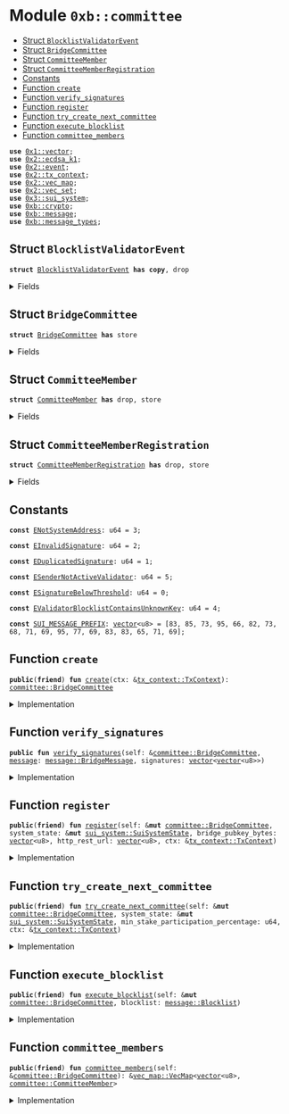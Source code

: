 
<a name="0xb_committee"></a>

# Module `0xb::committee`



-  [Struct `BlocklistValidatorEvent`](#0xb_committee_BlocklistValidatorEvent)
-  [Struct `BridgeCommittee`](#0xb_committee_BridgeCommittee)
-  [Struct `CommitteeMember`](#0xb_committee_CommitteeMember)
-  [Struct `CommitteeMemberRegistration`](#0xb_committee_CommitteeMemberRegistration)
-  [Constants](#@Constants_0)
-  [Function `create`](#0xb_committee_create)
-  [Function `verify_signatures`](#0xb_committee_verify_signatures)
-  [Function `register`](#0xb_committee_register)
-  [Function `try_create_next_committee`](#0xb_committee_try_create_next_committee)
-  [Function `execute_blocklist`](#0xb_committee_execute_blocklist)
-  [Function `committee_members`](#0xb_committee_committee_members)


<pre><code><b>use</b> <a href="dependencies/move-stdlib/vector.md#0x1_vector">0x1::vector</a>;
<b>use</b> <a href="dependencies/sui-framework/ecdsa_k1.md#0x2_ecdsa_k1">0x2::ecdsa_k1</a>;
<b>use</b> <a href="dependencies/sui-framework/event.md#0x2_event">0x2::event</a>;
<b>use</b> <a href="dependencies/sui-framework/tx_context.md#0x2_tx_context">0x2::tx_context</a>;
<b>use</b> <a href="dependencies/sui-framework/vec_map.md#0x2_vec_map">0x2::vec_map</a>;
<b>use</b> <a href="dependencies/sui-framework/vec_set.md#0x2_vec_set">0x2::vec_set</a>;
<b>use</b> <a href="dependencies/sui-system/sui_system.md#0x3_sui_system">0x3::sui_system</a>;
<b>use</b> <a href="crypto.md#0xb_crypto">0xb::crypto</a>;
<b>use</b> <a href="message.md#0xb_message">0xb::message</a>;
<b>use</b> <a href="message_types.md#0xb_message_types">0xb::message_types</a>;
</code></pre>



<a name="0xb_committee_BlocklistValidatorEvent"></a>

## Struct `BlocklistValidatorEvent`



<pre><code><b>struct</b> <a href="committee.md#0xb_committee_BlocklistValidatorEvent">BlocklistValidatorEvent</a> <b>has</b> <b>copy</b>, drop
</code></pre>



<details>
<summary>Fields</summary>


<dl>
<dt>
<code>blocklisted: bool</code>
</dt>
<dd>

</dd>
<dt>
<code>public_keys: <a href="dependencies/move-stdlib/vector.md#0x1_vector">vector</a>&lt;<a href="dependencies/move-stdlib/vector.md#0x1_vector">vector</a>&lt;u8&gt;&gt;</code>
</dt>
<dd>

</dd>
</dl>


</details>

<a name="0xb_committee_BridgeCommittee"></a>

## Struct `BridgeCommittee`



<pre><code><b>struct</b> <a href="committee.md#0xb_committee_BridgeCommittee">BridgeCommittee</a> <b>has</b> store
</code></pre>



<details>
<summary>Fields</summary>


<dl>
<dt>
<code>members: <a href="dependencies/sui-framework/vec_map.md#0x2_vec_map_VecMap">vec_map::VecMap</a>&lt;<a href="dependencies/move-stdlib/vector.md#0x1_vector">vector</a>&lt;u8&gt;, <a href="committee.md#0xb_committee_CommitteeMember">committee::CommitteeMember</a>&gt;</code>
</dt>
<dd>

</dd>
<dt>
<code>stake_thresholds_percentage: <a href="dependencies/sui-framework/vec_map.md#0x2_vec_map_VecMap">vec_map::VecMap</a>&lt;u8, u64&gt;</code>
</dt>
<dd>

</dd>
<dt>
<code>member_registrations: <a href="dependencies/sui-framework/vec_map.md#0x2_vec_map_VecMap">vec_map::VecMap</a>&lt;<b>address</b>, <a href="committee.md#0xb_committee_CommitteeMemberRegistration">committee::CommitteeMemberRegistration</a>&gt;</code>
</dt>
<dd>

</dd>
<dt>
<code>last_committee_update_epoch: u64</code>
</dt>
<dd>

</dd>
</dl>


</details>

<a name="0xb_committee_CommitteeMember"></a>

## Struct `CommitteeMember`



<pre><code><b>struct</b> <a href="committee.md#0xb_committee_CommitteeMember">CommitteeMember</a> <b>has</b> drop, store
</code></pre>



<details>
<summary>Fields</summary>


<dl>
<dt>
<code>sui_address: <b>address</b></code>
</dt>
<dd>
 The Sui Address of the validator
</dd>
<dt>
<code>bridge_pubkey_bytes: <a href="dependencies/move-stdlib/vector.md#0x1_vector">vector</a>&lt;u8&gt;</code>
</dt>
<dd>
 The public key bytes of the bridge key
</dd>
<dt>
<code><a href="dependencies/sui-system/voting_power.md#0x3_voting_power">voting_power</a>: u64</code>
</dt>
<dd>
 Voting power percentage, 2DP
</dd>
<dt>
<code>http_rest_url: <a href="dependencies/move-stdlib/vector.md#0x1_vector">vector</a>&lt;u8&gt;</code>
</dt>
<dd>
 The HTTP REST URL the member's node listens to
 it looks like b'https://127.0.0.1:9191'
</dd>
<dt>
<code>blocklisted: bool</code>
</dt>
<dd>
 If this member is blocklisted
</dd>
</dl>


</details>

<a name="0xb_committee_CommitteeMemberRegistration"></a>

## Struct `CommitteeMemberRegistration`



<pre><code><b>struct</b> <a href="committee.md#0xb_committee_CommitteeMemberRegistration">CommitteeMemberRegistration</a> <b>has</b> drop, store
</code></pre>



<details>
<summary>Fields</summary>


<dl>
<dt>
<code>sui_address: <b>address</b></code>
</dt>
<dd>
 The Sui Address of the validator
</dd>
<dt>
<code>bridge_pubkey_bytes: <a href="dependencies/move-stdlib/vector.md#0x1_vector">vector</a>&lt;u8&gt;</code>
</dt>
<dd>
 The public key bytes of the bridge key
</dd>
<dt>
<code>http_rest_url: <a href="dependencies/move-stdlib/vector.md#0x1_vector">vector</a>&lt;u8&gt;</code>
</dt>
<dd>
 The HTTP REST URL the member's node listens to
 it looks like b'https://127.0.0.1:9191'
</dd>
</dl>


</details>

<a name="@Constants_0"></a>

## Constants


<a name="0xb_committee_ENotSystemAddress"></a>



<pre><code><b>const</b> <a href="committee.md#0xb_committee_ENotSystemAddress">ENotSystemAddress</a>: u64 = 3;
</code></pre>



<a name="0xb_committee_EInvalidSignature"></a>



<pre><code><b>const</b> <a href="committee.md#0xb_committee_EInvalidSignature">EInvalidSignature</a>: u64 = 2;
</code></pre>



<a name="0xb_committee_EDuplicatedSignature"></a>



<pre><code><b>const</b> <a href="committee.md#0xb_committee_EDuplicatedSignature">EDuplicatedSignature</a>: u64 = 1;
</code></pre>



<a name="0xb_committee_ESenderNotActiveValidator"></a>



<pre><code><b>const</b> <a href="committee.md#0xb_committee_ESenderNotActiveValidator">ESenderNotActiveValidator</a>: u64 = 5;
</code></pre>



<a name="0xb_committee_ESignatureBelowThreshold"></a>



<pre><code><b>const</b> <a href="committee.md#0xb_committee_ESignatureBelowThreshold">ESignatureBelowThreshold</a>: u64 = 0;
</code></pre>



<a name="0xb_committee_EValidatorBlocklistContainsUnknownKey"></a>



<pre><code><b>const</b> <a href="committee.md#0xb_committee_EValidatorBlocklistContainsUnknownKey">EValidatorBlocklistContainsUnknownKey</a>: u64 = 4;
</code></pre>



<a name="0xb_committee_SUI_MESSAGE_PREFIX"></a>



<pre><code><b>const</b> <a href="committee.md#0xb_committee_SUI_MESSAGE_PREFIX">SUI_MESSAGE_PREFIX</a>: <a href="dependencies/move-stdlib/vector.md#0x1_vector">vector</a>&lt;u8&gt; = [83, 85, 73, 95, 66, 82, 73, 68, 71, 69, 95, 77, 69, 83, 83, 65, 71, 69];
</code></pre>



<a name="0xb_committee_create"></a>

## Function `create`



<pre><code><b>public</b>(<b>friend</b>) <b>fun</b> <a href="committee.md#0xb_committee_create">create</a>(ctx: &<a href="dependencies/sui-framework/tx_context.md#0x2_tx_context_TxContext">tx_context::TxContext</a>): <a href="committee.md#0xb_committee_BridgeCommittee">committee::BridgeCommittee</a>
</code></pre>



<details>
<summary>Implementation</summary>


<pre><code><b>public</b>(<b>friend</b>) <b>fun</b> <a href="committee.md#0xb_committee_create">create</a>(ctx: &TxContext): <a href="committee.md#0xb_committee_BridgeCommittee">BridgeCommittee</a> {
    <b>assert</b>!(<a href="dependencies/sui-framework/tx_context.md#0x2_tx_context_sender">tx_context::sender</a>(ctx) == @0x0, <a href="committee.md#0xb_committee_ENotSystemAddress">ENotSystemAddress</a>);
    // Default signature threshold
    <b>let</b> thresholds = <a href="dependencies/sui-framework/vec_map.md#0x2_vec_map_empty">vec_map::empty</a>();
    <a href="dependencies/sui-framework/vec_map.md#0x2_vec_map_insert">vec_map::insert</a>(&<b>mut</b> thresholds, <a href="message_types.md#0xb_message_types_token">message_types::token</a>(), 5000);
    <a href="dependencies/sui-framework/vec_map.md#0x2_vec_map_insert">vec_map::insert</a>(&<b>mut</b> thresholds, <a href="message_types.md#0xb_message_types_committee_blocklist">message_types::committee_blocklist</a>(), 5000);
    <a href="dependencies/sui-framework/vec_map.md#0x2_vec_map_insert">vec_map::insert</a>(&<b>mut</b> thresholds, <a href="message_types.md#0xb_message_types_emergency_op">message_types::emergency_op</a>(), 5000);
    <a href="dependencies/sui-framework/vec_map.md#0x2_vec_map_insert">vec_map::insert</a>(&<b>mut</b> thresholds, <a href="message_types.md#0xb_message_types_update_asset_price">message_types::update_asset_price</a>(), 5000);
    <a href="dependencies/sui-framework/vec_map.md#0x2_vec_map_insert">vec_map::insert</a>(&<b>mut</b> thresholds, <a href="message_types.md#0xb_message_types_update_bridge_limit">message_types::update_bridge_limit</a>(), 5000);
    <a href="committee.md#0xb_committee_BridgeCommittee">BridgeCommittee</a> {
        members: <a href="dependencies/sui-framework/vec_map.md#0x2_vec_map_empty">vec_map::empty</a>(),
        stake_thresholds_percentage: thresholds,
        member_registrations: <a href="dependencies/sui-framework/vec_map.md#0x2_vec_map_empty">vec_map::empty</a>(),
        last_committee_update_epoch: 0,
    }
}
</code></pre>



</details>

<a name="0xb_committee_verify_signatures"></a>

## Function `verify_signatures`



<pre><code><b>public</b> <b>fun</b> <a href="committee.md#0xb_committee_verify_signatures">verify_signatures</a>(self: &<a href="committee.md#0xb_committee_BridgeCommittee">committee::BridgeCommittee</a>, <a href="message.md#0xb_message">message</a>: <a href="message.md#0xb_message_BridgeMessage">message::BridgeMessage</a>, signatures: <a href="dependencies/move-stdlib/vector.md#0x1_vector">vector</a>&lt;<a href="dependencies/move-stdlib/vector.md#0x1_vector">vector</a>&lt;u8&gt;&gt;)
</code></pre>



<details>
<summary>Implementation</summary>


<pre><code><b>public</b> <b>fun</b> <a href="committee.md#0xb_committee_verify_signatures">verify_signatures</a>(
    self: &<a href="committee.md#0xb_committee_BridgeCommittee">BridgeCommittee</a>,
    <a href="message.md#0xb_message">message</a>: BridgeMessage,
    signatures: <a href="dependencies/move-stdlib/vector.md#0x1_vector">vector</a>&lt;<a href="dependencies/move-stdlib/vector.md#0x1_vector">vector</a>&lt;u8&gt;&gt;,
) {
    <b>let</b> (i, signature_counts) = (0, <a href="dependencies/move-stdlib/vector.md#0x1_vector_length">vector::length</a>(&signatures));
    <b>let</b> seen_pub_key = <a href="dependencies/sui-framework/vec_set.md#0x2_vec_set_empty">vec_set::empty</a>&lt;<a href="dependencies/move-stdlib/vector.md#0x1_vector">vector</a>&lt;u8&gt;&gt;();
    <b>let</b> required_voting_power = *<a href="dependencies/sui-framework/vec_map.md#0x2_vec_map_get">vec_map::get</a>(
        &self.stake_thresholds_percentage,
        &<a href="message.md#0xb_message_message_type">message::message_type</a>(&<a href="message.md#0xb_message">message</a>)
    ) ;

    // add prefix <b>to</b> the <a href="message.md#0xb_message">message</a> bytes
    <b>let</b> message_bytes = <a href="committee.md#0xb_committee_SUI_MESSAGE_PREFIX">SUI_MESSAGE_PREFIX</a>;
    <a href="dependencies/move-stdlib/vector.md#0x1_vector_append">vector::append</a>(&<b>mut</b> message_bytes, <a href="message.md#0xb_message_serialize_message">message::serialize_message</a>(<a href="message.md#0xb_message">message</a>));

    <b>let</b> threshold = 0;
    <b>while</b> (i &lt; signature_counts) {
        <b>let</b> signature = <a href="dependencies/move-stdlib/vector.md#0x1_vector_borrow">vector::borrow</a>(&signatures, i);
        <b>let</b> pubkey = <a href="dependencies/sui-framework/ecdsa_k1.md#0x2_ecdsa_k1_secp256k1_ecrecover">ecdsa_k1::secp256k1_ecrecover</a>(signature, &message_bytes, 0);
        // check duplicate
        <b>assert</b>!(!<a href="dependencies/sui-framework/vec_set.md#0x2_vec_set_contains">vec_set::contains</a>(&seen_pub_key, &pubkey), <a href="committee.md#0xb_committee_EDuplicatedSignature">EDuplicatedSignature</a>);
        // make sure pub key is part of the <a href="committee.md#0xb_committee">committee</a>
        <b>assert</b>!(<a href="dependencies/sui-framework/vec_map.md#0x2_vec_map_contains">vec_map::contains</a>(&self.members, &pubkey), <a href="committee.md#0xb_committee_EInvalidSignature">EInvalidSignature</a>);
        // get <a href="committee.md#0xb_committee">committee</a> signature weight and check pubkey is part of the <a href="committee.md#0xb_committee">committee</a>
        <b>let</b> member = <a href="dependencies/sui-framework/vec_map.md#0x2_vec_map_get">vec_map::get</a>(&self.members, &pubkey);
        <b>if</b> (!member.blocklisted) {
            threshold = threshold + member.<a href="dependencies/sui-system/voting_power.md#0x3_voting_power">voting_power</a>;
        };
        i = i + 1;
        <a href="dependencies/sui-framework/vec_set.md#0x2_vec_set_insert">vec_set::insert</a>(&<b>mut</b> seen_pub_key, pubkey);
    };
    <b>assert</b>!(threshold &gt;= required_voting_power, <a href="committee.md#0xb_committee_ESignatureBelowThreshold">ESignatureBelowThreshold</a>);
}
</code></pre>



</details>

<a name="0xb_committee_register"></a>

## Function `register`



<pre><code><b>public</b>(<b>friend</b>) <b>fun</b> <a href="committee.md#0xb_committee_register">register</a>(self: &<b>mut</b> <a href="committee.md#0xb_committee_BridgeCommittee">committee::BridgeCommittee</a>, system_state: &<b>mut</b> <a href="dependencies/sui-system/sui_system.md#0x3_sui_system_SuiSystemState">sui_system::SuiSystemState</a>, bridge_pubkey_bytes: <a href="dependencies/move-stdlib/vector.md#0x1_vector">vector</a>&lt;u8&gt;, http_rest_url: <a href="dependencies/move-stdlib/vector.md#0x1_vector">vector</a>&lt;u8&gt;, ctx: &<a href="dependencies/sui-framework/tx_context.md#0x2_tx_context_TxContext">tx_context::TxContext</a>)
</code></pre>



<details>
<summary>Implementation</summary>


<pre><code><b>public</b>(<b>friend</b>) <b>fun</b> <a href="committee.md#0xb_committee_register">register</a>(
    self: &<b>mut</b> <a href="committee.md#0xb_committee_BridgeCommittee">BridgeCommittee</a>,
    system_state: &<b>mut</b> SuiSystemState,
    bridge_pubkey_bytes: <a href="dependencies/move-stdlib/vector.md#0x1_vector">vector</a>&lt;u8&gt;,
    http_rest_url: <a href="dependencies/move-stdlib/vector.md#0x1_vector">vector</a>&lt;u8&gt;,
    ctx: &TxContext
) {
    // sender must be the same sender that created the <a href="dependencies/sui-system/validator.md#0x3_validator">validator</a> <a href="dependencies/sui-framework/object.md#0x2_object">object</a>
    <b>let</b> sender = <a href="dependencies/sui-framework/tx_context.md#0x2_tx_context_sender">tx_context::sender</a>(ctx);
    <b>let</b> validators = <a href="dependencies/sui-system/sui_system.md#0x3_sui_system_active_validator_addresses">sui_system::active_validator_addresses</a>(system_state);

    <b>assert</b>!(<a href="dependencies/move-stdlib/vector.md#0x1_vector_contains">vector::contains</a>(&validators, &sender), <a href="committee.md#0xb_committee_ESenderNotActiveValidator">ESenderNotActiveValidator</a>);
    // Sender is active <a href="dependencies/sui-system/validator.md#0x3_validator">validator</a>, record the registration

    // In case <a href="dependencies/sui-system/validator.md#0x3_validator">validator</a> need <b>to</b> <b>update</b> the info
    <b>if</b> (<a href="dependencies/sui-framework/vec_map.md#0x2_vec_map_contains">vec_map::contains</a>(&self.member_registrations, &sender)) {
        <b>let</b> registration = <a href="dependencies/sui-framework/vec_map.md#0x2_vec_map_get_mut">vec_map::get_mut</a>(&<b>mut</b> self.member_registrations, &sender);
        registration.http_rest_url = http_rest_url;
        registration.bridge_pubkey_bytes = bridge_pubkey_bytes;
    }<b>else</b> {
        <b>let</b> registration = <a href="committee.md#0xb_committee_CommitteeMemberRegistration">CommitteeMemberRegistration</a> {
            sui_address: sender,
            bridge_pubkey_bytes,
            http_rest_url,
        };
        <a href="dependencies/sui-framework/vec_map.md#0x2_vec_map_insert">vec_map::insert</a>(&<b>mut</b> self.member_registrations, sender, registration);
    }
}
</code></pre>



</details>

<a name="0xb_committee_try_create_next_committee"></a>

## Function `try_create_next_committee`



<pre><code><b>public</b>(<b>friend</b>) <b>fun</b> <a href="committee.md#0xb_committee_try_create_next_committee">try_create_next_committee</a>(self: &<b>mut</b> <a href="committee.md#0xb_committee_BridgeCommittee">committee::BridgeCommittee</a>, system_state: &<b>mut</b> <a href="dependencies/sui-system/sui_system.md#0x3_sui_system_SuiSystemState">sui_system::SuiSystemState</a>, min_stake_participation_percentage: u64, ctx: &<a href="dependencies/sui-framework/tx_context.md#0x2_tx_context_TxContext">tx_context::TxContext</a>)
</code></pre>



<details>
<summary>Implementation</summary>


<pre><code><b>public</b>(<b>friend</b>) <b>fun</b> <a href="committee.md#0xb_committee_try_create_next_committee">try_create_next_committee</a>(
    self: &<b>mut</b> <a href="committee.md#0xb_committee_BridgeCommittee">BridgeCommittee</a>,
    system_state: &<b>mut</b> SuiSystemState,
    min_stake_participation_percentage: u64,
    ctx: &TxContext
) {
    <b>let</b> validators = <a href="dependencies/sui-system/sui_system.md#0x3_sui_system_active_validator_addresses">sui_system::active_validator_addresses</a>(system_state);
    <b>let</b> total_member_stake = 0;
    <b>let</b> i = 0;

    <b>let</b> total_stake_amount = (<a href="dependencies/sui-system/sui_system.md#0x3_sui_system_total_stake_amount">sui_system::total_stake_amount</a>(system_state) <b>as</b> u128);

    <b>let</b> new_members = <a href="dependencies/sui-framework/vec_map.md#0x2_vec_map_empty">vec_map::empty</a>();

    <b>while</b> (i &lt; <a href="dependencies/sui-framework/vec_map.md#0x2_vec_map_size">vec_map::size</a>(&self.member_registrations)) {
        // retrieve registration
        <b>let</b> (_, registration) = <a href="dependencies/sui-framework/vec_map.md#0x2_vec_map_get_entry_by_idx">vec_map::get_entry_by_idx</a>(&self.member_registrations, i);
        // Find <a href="dependencies/sui-system/validator.md#0x3_validator">validator</a> stake amount from system state

        // Process registration <b>if</b> it's active <a href="dependencies/sui-system/validator.md#0x3_validator">validator</a>
        <b>if</b> (<a href="dependencies/move-stdlib/vector.md#0x1_vector_contains">vector::contains</a>(&validators, &registration.sui_address)) {
            <b>let</b> stake_amount = <a href="dependencies/sui-system/sui_system.md#0x3_sui_system_validator_stake_amount">sui_system::validator_stake_amount</a>(system_state, registration.sui_address);
            <b>let</b> <a href="dependencies/sui-system/voting_power.md#0x3_voting_power">voting_power</a> = ((stake_amount <b>as</b> u128) * 10000) / total_stake_amount;
            total_member_stake = total_member_stake + (stake_amount <b>as</b> u128);
            <b>let</b> member = <a href="committee.md#0xb_committee_CommitteeMember">CommitteeMember</a> {
                sui_address: registration.sui_address,
                bridge_pubkey_bytes: registration.bridge_pubkey_bytes,
                <a href="dependencies/sui-system/voting_power.md#0x3_voting_power">voting_power</a>: (<a href="dependencies/sui-system/voting_power.md#0x3_voting_power">voting_power</a> <b>as</b> u64),
                http_rest_url: registration.http_rest_url,
                blocklisted: <b>false</b>,
            };
            <a href="dependencies/sui-framework/vec_map.md#0x2_vec_map_insert">vec_map::insert</a>(&<b>mut</b> new_members, registration.bridge_pubkey_bytes, member)
        };
        i = i + 1;
    };

    // Make sure the new <a href="committee.md#0xb_committee">committee</a> represent enough stakes, percentage are accurate <b>to</b> 2DP
    <b>let</b> stake_participation_percentage = ((total_member_stake * 10000 / (<a href="dependencies/sui-system/sui_system.md#0x3_sui_system_total_stake_amount">sui_system::total_stake_amount</a>(
        system_state
    ) <b>as</b> u128)) <b>as</b> u64);

    // Store new <a href="committee.md#0xb_committee">committee</a> info
    <b>if</b> (stake_participation_percentage &gt;= min_stake_participation_percentage) {
        // Clear registrations
        self.member_registrations = <a href="dependencies/sui-framework/vec_map.md#0x2_vec_map_empty">vec_map::empty</a>();
        self.members = new_members;
        self.last_committee_update_epoch = <a href="dependencies/sui-framework/tx_context.md#0x2_tx_context_epoch">tx_context::epoch</a>(ctx);
        // TODO: emit <a href="committee.md#0xb_committee">committee</a> <b>update</b> <a href="dependencies/sui-framework/event.md#0x2_event">event</a>?
    }
}
</code></pre>



</details>

<a name="0xb_committee_execute_blocklist"></a>

## Function `execute_blocklist`



<pre><code><b>public</b>(<b>friend</b>) <b>fun</b> <a href="committee.md#0xb_committee_execute_blocklist">execute_blocklist</a>(self: &<b>mut</b> <a href="committee.md#0xb_committee_BridgeCommittee">committee::BridgeCommittee</a>, blocklist: <a href="message.md#0xb_message_Blocklist">message::Blocklist</a>)
</code></pre>



<details>
<summary>Implementation</summary>


<pre><code><b>public</b>(<b>friend</b>) <b>fun</b> <a href="committee.md#0xb_committee_execute_blocklist">execute_blocklist</a>(self: &<b>mut</b> <a href="committee.md#0xb_committee_BridgeCommittee">BridgeCommittee</a>, blocklist: Blocklist) {
    <b>let</b> blocklisted = <a href="message.md#0xb_message_blocklist_type">message::blocklist_type</a>(&blocklist) != 1;
    <b>let</b> eth_addresses = <a href="message.md#0xb_message_blocklist_validator_addresses">message::blocklist_validator_addresses</a>(&blocklist);
    <b>let</b> list_len = <a href="dependencies/move-stdlib/vector.md#0x1_vector_length">vector::length</a>(eth_addresses);
    <b>let</b> list_idx = 0;
    <b>let</b> member_idx = 0;
    <b>let</b> pub_keys = <a href="dependencies/move-stdlib/vector.md#0x1_vector_empty">vector::empty</a>&lt;<a href="dependencies/move-stdlib/vector.md#0x1_vector">vector</a>&lt;u8&gt;&gt;();
    <b>while</b> (list_idx &lt; list_len) {
        <b>let</b> target_address = <a href="dependencies/move-stdlib/vector.md#0x1_vector_borrow">vector::borrow</a>(eth_addresses, list_idx);
        <b>let</b> found = <b>false</b>;
        <b>while</b> (member_idx &lt; <a href="dependencies/sui-framework/vec_map.md#0x2_vec_map_size">vec_map::size</a>(&self.members)) {
            <b>let</b> (pub_key, member) = <a href="dependencies/sui-framework/vec_map.md#0x2_vec_map_get_entry_by_idx_mut">vec_map::get_entry_by_idx_mut</a>(&<b>mut</b> self.members, member_idx);
            <b>let</b> eth_address = <a href="crypto.md#0xb_crypto_ecdsa_pub_key_to_eth_address">crypto::ecdsa_pub_key_to_eth_address</a>(*pub_key);
            <b>if</b> (*target_address == eth_address) {
                member.blocklisted = blocklisted;
                <a href="dependencies/move-stdlib/vector.md#0x1_vector_push_back">vector::push_back</a>(&<b>mut</b> pub_keys, *pub_key);
                found = <b>true</b>;
                <b>break</b>
            };
            member_idx = member_idx + 1;
        };
        <b>assert</b>!(found, <a href="committee.md#0xb_committee_EValidatorBlocklistContainsUnknownKey">EValidatorBlocklistContainsUnknownKey</a>);
        list_idx = list_idx + 1;
    };
    emit(<a href="committee.md#0xb_committee_BlocklistValidatorEvent">BlocklistValidatorEvent</a> {
        blocklisted,
        public_keys: pub_keys,
    })
}
</code></pre>



</details>

<a name="0xb_committee_committee_members"></a>

## Function `committee_members`



<pre><code><b>public</b>(<b>friend</b>) <b>fun</b> <a href="committee.md#0xb_committee_committee_members">committee_members</a>(self: &<a href="committee.md#0xb_committee_BridgeCommittee">committee::BridgeCommittee</a>): &<a href="dependencies/sui-framework/vec_map.md#0x2_vec_map_VecMap">vec_map::VecMap</a>&lt;<a href="dependencies/move-stdlib/vector.md#0x1_vector">vector</a>&lt;u8&gt;, <a href="committee.md#0xb_committee_CommitteeMember">committee::CommitteeMember</a>&gt;
</code></pre>



<details>
<summary>Implementation</summary>


<pre><code><b>public</b>(<b>friend</b>) <b>fun</b> <a href="committee.md#0xb_committee_committee_members">committee_members</a>(self: &<a href="committee.md#0xb_committee_BridgeCommittee">BridgeCommittee</a>): &VecMap&lt;<a href="dependencies/move-stdlib/vector.md#0x1_vector">vector</a>&lt;u8&gt;, <a href="committee.md#0xb_committee_CommitteeMember">CommitteeMember</a>&gt; {
    &self.members
}
</code></pre>



</details>

